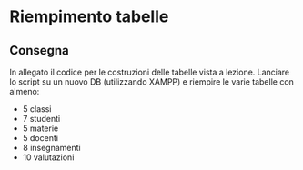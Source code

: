 # Riempimento tabelle

## Consegna
In allegato il codice per le costruzioni delle tabelle vista a lezione.
Lanciare lo script su un nuovo DB (utilizzando XAMPP)  e riempire le varie tabelle con almeno:
- 5 classi
- 7 studenti
- 5 materie
- 5 docenti
- 8 insegnamenti
- 10 valutazioni